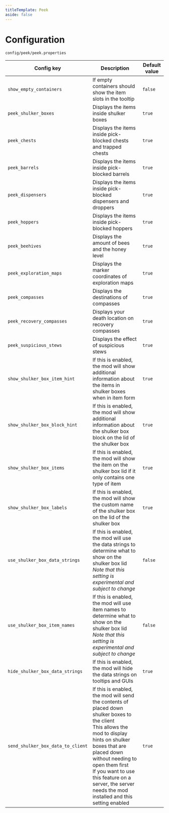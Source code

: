 ```yaml
---
titleTemplate: Peek
aside: false
---
```


# Configuration

`config/peek/peek.properties`

| Config key                                | Description                                                                                                                                                                                                                                                                                                                  | Default value |
| ----------------------------------------- | ---------------------------------------------------------------------------------------------------------------------------------------------------------------------------------------------------------------------------------------------------------------------------------------------------------------------------- | ------------- |
| `show_empty_containers`                   | If empty containers should show the item slots in the tooltip                                                                                                                                                                                                                                                                | `false`       |
| `peek_shulker_boxes`                      | Displays the items inside shulker boxes                                                                                                                                                                                                                                                                                      | `true`        |
| `peek_chests`                             | Displays the items inside pick-blocked chests and trapped chests                                                                                                                                                                                                                                                             | `true`        |
| `peek_barrels`                            | Displays the items inside pick-blocked barrels                                                                                                                                                                                                                                                                               | `true`        |
| `peek_dispensers`                         | Displays the items inside pick-blocked dispensers and droppers                                                                                                                                                                                                                                                               | `true`        |
| `peek_hoppers`                            | Displays the items inside pick-blocked hoppers                                                                                                                                                                                                                                                                               | `true`        |
| `peek_beehives`                           | Displays the amount of bees and the honey level                                                                                                                                                                                                                                                                              | `true`        |
| `peek_exploration_maps`                   | Displays the marker coordinates of exploration maps                                                                                                                                                                                                                                                                          | `true`        |
| `peek_compasses`                          | Displays the destinations of compasses                                                                                                                                                                                                                                                                                       | `true`        |
| `peek_recovery_compasses`                 | Displays your death location on recovery compasses                                                                                                                                                                                                                                                                           | `true`        |
| `peek_suspicious_stews`                   | Displays the effect of suspicious stews                                                                                                                                                                                                                                                                                      | `true`        |
| `show_shulker_box_item_hint`              | If this is enabled, the mod will show additional information about the items in shulker boxes when in item form                                                                                                                                                                                                              | `true`        |
| `show_shulker_box_block_hint`             | If this is enabled, the mod will show additional information about the shulker box block on the lid of the shulker box                                                                                                                                                                                                       | `true`        |
| `show_shulker_box_items`                  | If this is enabled, the mod will show the item on the shulker box lid if it only contains one type of item                                                                                                                                                                                                                   | `true`        |
| `show_shulker_box_labels`                 | If this is enabled, the mod will show the custom name of the shulker box on the lid of the shulker box                                                                                                                                                                                                                       | `true`        |
| `use_shulker_box_data_strings`            | If this is enabled, the mod will use the data strings to determine what to show on the shulker box lid<br/>*Note that this setting is experimental and subject to change*                                                                                                                                                    | `false`       |
| `use_shulker_box_item_names`              | If this is enabled, the mod will use item names to determine what to show on the shulker box lid<br/>*Note that this setting is experimental and subject to change*                                                                                                                                                          | `false`       |
| `hide_shulker_box_data_strings`           | If this is enabled, the mod will hide the data strings on tooltips and GUIs                                                                                                                                                                                                                                                  | `true`        |
| `send_shulker_box_data_to_client`         | If this is enabled, the mod will send the contents of placed down shulker boxes to the client<br/>This allows the mod to display hints on shulker boxes that are placed down without needing to open them first<br/>If you want to use this feature on a server, the server needs the mod installed and this setting enabled | `true`        |
